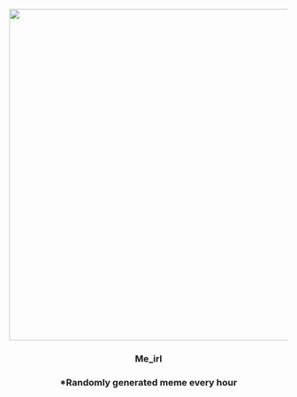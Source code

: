 <p align="center">
        <img src="https://i.redd.it/ks91599ju6l81.jpg" width="600" height="600">
        </p>
        <h3 align="center">Me_irl</h3>
        <h3 align="center">*Randomly generated meme every hour</h3>
    